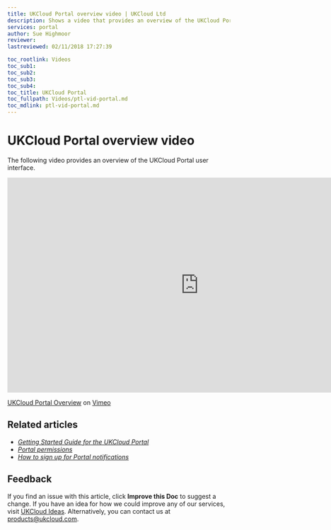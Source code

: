 ```yaml
---
title: UKCloud Portal overview video | UKCloud Ltd
description: Shows a video that provides an overview of the UKCloud Portal user interface
services: portal
author: Sue Highmoor
reviewer:
lastreviewed: 02/11/2018 17:27:39

toc_rootlink: Videos
toc_sub1: 
toc_sub2:
toc_sub3:
toc_sub4:
toc_title: UKCloud Portal
toc_fullpath: Videos/ptl-vid-portal.md
toc_mdlink: ptl-vid-portal.md
---
```


# UKCloud Portal overview video

The following video provides an overview of the UKCloud Portal user interface.

<iframe src="https://player.vimeo.com/video/298596419?color=34d9c3" width="864" height="486" frameborder="0" webkitallowfullscreen mozallowfullscreen allowfullscreen></iframe>

[UKCloud Portal Overview](https://vimeo.com/298596419) on [Vimeo](https://vimeo.com/ukcloud)

## Related articles

- [*Getting Started Guide for the UKCloud Portal*](ptl-gs.md)
- [*Portal permissions*](ptl-ref-overview-permissions.md)
- [*How to sign up for Portal notifications*](ptl-how-signup-notifications.md)

## Feedback

If you find an issue with this article, click **Improve this Doc** to suggest a change. If you have an idea for how we could improve any of our services, visit [UKCloud Ideas](https://ideas.ukcloud.com). Alternatively, you can contact us at <products@ukcloud.com>.
